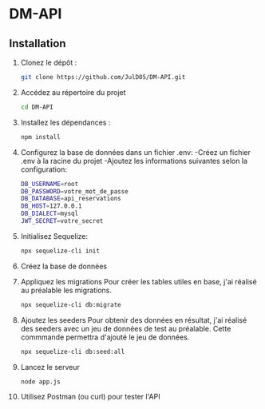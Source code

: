 # DM-API

## Installation
1. Clonez le dépôt :
   ```bash
   git clone https://github.com/JulD05/DM-API.git

2. Accédez au répertoire du projet
    ```bash
    cd DM-API

3. Installez les dépendances :
    ```bash
    npm install

4. Configurez la base de données dans un fichier .env:
    -Créez un fichier .env à la racine du projet
    -Ajoutez les informations suivantes selon la configuration: 
    ```bash
    DB_USERNAME=root
    DB_PASSWORD=votre_mot_de_passe
    DB_DATABASE=api_reservations
    DB_HOST=127.0.0.1
    DB_DIALECT=mysql
    JWT_SECRET=votre_secret
    
5. Initialisez Sequelize:
    ```bash
    npx sequelize-cli init

6. Créez la base de données

7. Appliquez les migrations
Pour créer les tables utiles en base, j'ai réalisé au préalable les migrations. 
    ```bash
    npx sequelize-cli db:migrate

8. Ajoutez les seeders
Pour obtenir des données en résultat, j'ai réalisé des seeders avec un jeu de données de test au préalable. Cette commmande permettra d'ajouté le jeu de données.
    ```bash
    npx sequelize-cli db:seed:all

9. Lancez le serveur
    ```bash
    node app.js

10. Utilisez Postman (ou curl) pour tester l'API

